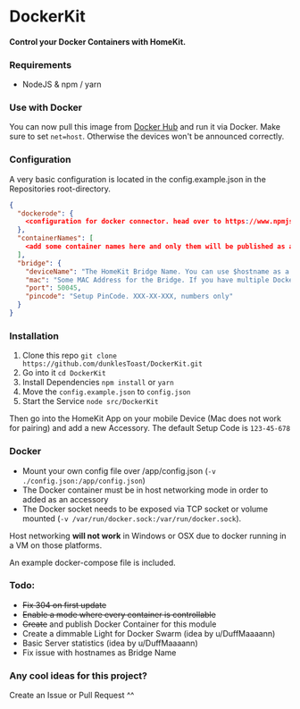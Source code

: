 # DockerKit
#### Control your Docker Containers with HomeKit.

### Requirements

- NodeJS & npm / yarn

### Use with Docker
You can now pull this image from [Docker Hub](https://hub.docker.com/r/dunklestoast/dockerkit) and run it via Docker. Make sure to set `net=host`. Otherwise the devices won't be announced correctly.

### Configuration
A very basic configuration is located in the config.example.json in the Repositories root-directory.

```json
{
  "dockerode": {
    <configuration for docker connector. head over to https://www.npmjs.com/package/dockerode for more info. If empty it uses the /var/run/docker.sock>
  },
  "containerNames": [
    <add some container names here and only them will be published as a homekit device. if this is empty, every container will be publishes>
  ],
  "bridge": {
    "deviceName": "The HomeKit Bridge Name. You can use $hostname as a variable for the device's hostname. This does not work everytime. If you can't find the bridge use a normal name like Docker",
    "mac": "Some MAC Address for the Bridge. If you have multiple DockerKit Instances, they need different MACs",
    "port": 50045,
    "pincode": "Setup PinCode. XXX-XX-XXX, numbers only"
  }
}
```

### Installation

1. Clone this repo
`git clone https://github.com/dunklesToast/DockerKit.git`
2. Go into it
`cd DockerKit`
3. Install Dependencies
`npm install` or `yarn`
4. Move the `config.example.json` to `config.json`
4. Start the Service
`node src/DockerKit`

Then go into the HomeKit App on your mobile Device (Mac does not work for pairing) and add a new Accessory.
The default Setup Code is `123-45-678`


### Docker

* Mount your own config file over /app/config.json (`-v ./config.json:/app/config.json`)
* The Docker container must be in host networking mode in order to added as an accessory
* The Docker socket needs to be exposed via TCP socket or volume mounted (`-v /var/run/docker.sock:/var/run/docker.sock`).

Host networking **will not work** in Windows or OSX due to docker running in a VM on those platforms.

An example docker-compose file is included.


### Todo:

- ~~Fix 304 on first update~~
- ~~Enable a mode where every container is controllable~~
- ~~Create~~ and publish Docker Container for this module 
- Create a dimmable Light for Docker Swarm (idea by u/DuffMaaaann)
- Basic Server statistics (idea by u/DuffMaaaann)
- Fix issue with hostnames as Bridge Name

### Any cool ideas for this project?
Create an Issue or Pull Request ^^
